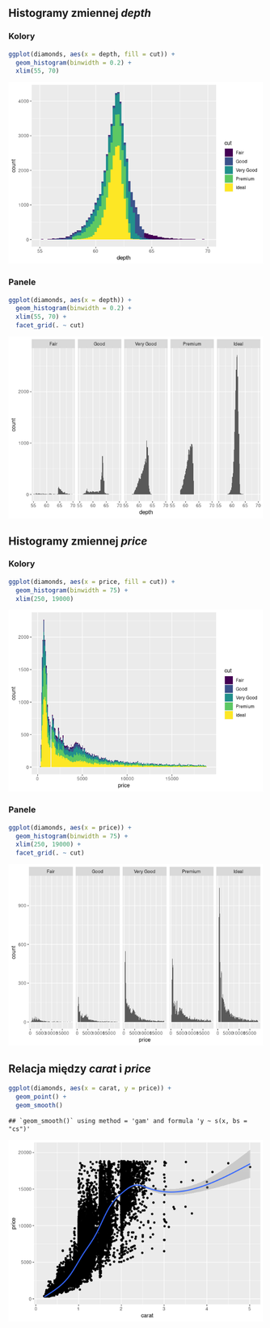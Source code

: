 Histogramy zmiennej *depth*
---------------------------

### Kolory

``` r
ggplot(diamonds, aes(x = depth, fill = cut)) +
  geom_histogram(binwidth = 0.2) +
  xlim(55, 70)
```

![](./graficzna_analiza_danych_files/figure-markdown_github/unnamed-chunk-1-1.png)

### Panele

``` r
ggplot(diamonds, aes(x = depth)) +
  geom_histogram(binwidth = 0.2) +
  xlim(55, 70) +
  facet_grid(. ~ cut)
```

![](./graficzna_analiza_danych_files/figure-markdown_github/unnamed-chunk-2-1.png)

Histogramy zmiennej *price*
---------------------------

### Kolory

``` r
ggplot(diamonds, aes(x = price, fill = cut)) +
  geom_histogram(binwidth = 75) +
  xlim(250, 19000)
```

![](./graficzna_analiza_danych_files/figure-markdown_github/unnamed-chunk-3-1.png)

### Panele

``` r
ggplot(diamonds, aes(x = price)) +
  geom_histogram(binwidth = 75) +
  xlim(250, 19000) +
  facet_grid(. ~ cut)
```

![](./graficzna_analiza_danych_files/figure-markdown_github/unnamed-chunk-4-1.png)

Relacja między *carat* i *price*
--------------------------------

``` r
ggplot(diamonds, aes(x = carat, y = price)) +
  geom_point() +
  geom_smooth()
```

    ## `geom_smooth()` using method = 'gam' and formula 'y ~ s(x, bs = "cs")'

![](./graficzna_analiza_danych_files/figure-markdown_github/unnamed-chunk-5-1.png)
